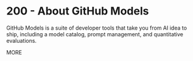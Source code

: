 # 200 - About GitHub Models

GitHub Models is a suite of developer tools that take you from AI idea to ship, including a model catalog, prompt management, and quantitative evaluations.

MORE
